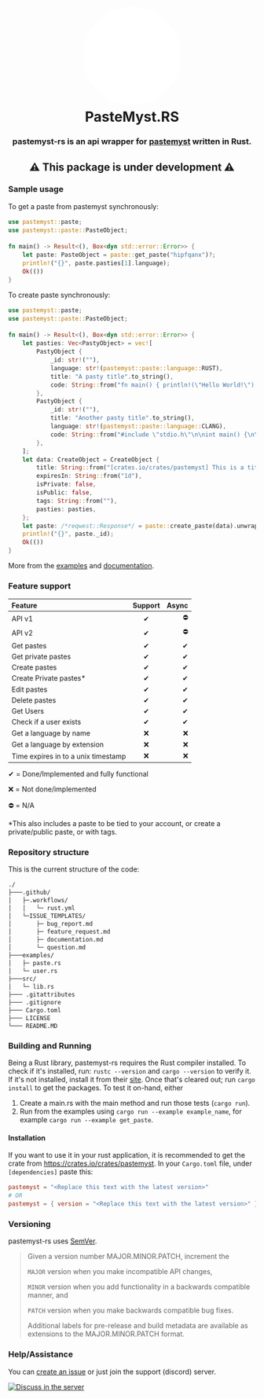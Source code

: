 <h1 align="center" style="position: relative;">
    <img width="200" style="border-radius: 50%;"
    src="https://raw.githubusercontent.com/ANF/pastemyst-rs/main/images/RustMyst.png" /><br>
    PasteMyst.RS
</h1>
<h3 align="center">pastemyst-rs is an api wrapper for <a href="https://paste.myst.rs">pastemyst</a> written in Rust.</h3>
<h2 align="center">⚠ This package is under development ⚠</h2>


### Sample usage

To get a paste from pastemyst synchronously:
```rust
use pastemyst::paste;
use pastemyst::paste::PasteObject;

fn main() -> Result<(), Box<dyn std::error::Error>> {
    let paste: PasteObject = paste::get_paste("hipfqanx")?;
    println!("{}", paste.pasties[1].language);
    Ok(())
}
```

To create paste synchronously:
```rust
use pastemyst::paste;
use pastemyst::paste::PasteObject;

fn main() -> Result<(), Box<dyn std::error::Error>> {
    let pasties: Vec<PastyObject> = vec![
        PastyObject {
            _id: str!(""),
            language: str!(pastemyst::paste::language::RUST),
            title: "A pasty title".to_string(),
            code: String::from("fn main() { println!(\"Hello World!\"); }"),
        },
        PastyObject {
            _id: str!(""),
            title: "Another pasty title".to_string(),
            language: str!(pastemyst::paste::language::CLANG),
            code: String::from("#include \"stdio.h\"\n\nint main() {\n\tprintf(\"Hello World!\");\n}"),
        },
    ];
    let data: CreateObject = CreateObject {
        title: String::from("[crates.io/crates/pastemyst] This is a title"),
        expiresIn: String::from("1d"),
        isPrivate: false,
        isPublic: false,
        tags: String::from(""),
        pasties: pasties,
    };
    let paste: /*reqwest::Response*/ = paste::create_paste(data).unwrap(); // You don't need to add the commented part, that's jut for your information.
    println!("{}", paste._id);
    Ok(())
}
```

More from the [examples](./examples/) and [documentation](https://docs.rs/pastemyst-rs/*/).

### Feature support
| Feature                             | Support   |  Async |
| :---------------------------------- | :-------: | -----: |
| API v1                              | ✔         | ⛔    |
| API v2                              | ✔         | ⛔    |
| Get pastes                          | ✔         | ✔     |
| Get private pastes                  | ✔         | ✔     |
| Create pastes                       | ✔         | ✔     |
| Create Private pastes*              | ✔         | ✔     |
| Edit pastes                         | ✔         | ✔     |
| Delete pastes                       | ✔         | ✔     |
| Get Users                           | ✔         | ✔     |
| Check if a user exists              | ✔         | ✔     |
| Get a language by name              | ❌        | ❌    |
| Get a language by extension         | ❌        | ❌    |
| Time expires in to a unix timestamp | ❌        | ❌    |

✔ = Done/Implemented and fully functional

❌ = Not done/implemented

⛔ = N/A

*This also includes a paste to be tied to your account, or create a private/public paste, or with tags.
<!-- ✔ ❌ ⛔ -->

### Repository structure
This is the current structure of the code:
```
./
├───.github/
│   ├─.workflows/
│   │   └─ rust.yml
│   └─ISSUE_TEMPLATES/
│       ├─ bug_report.md
│       ├─ feature_request.md
│       ├─ documentation.md
│       └─ question.md
├───examples/
│   ├─ paste.rs
│   └─ user.rs
├───src/
│   └─ lib.rs
├─── .gitattributes 
├─── .gitignore
├─── Cargo.toml
├─── LICENSE
└─── README.MD
```

### Building and Running
Being a Rust library, pastemyst-rs requires the Rust compiler installed. To check if it's installed, run: `rustc --version` and `cargo --version` to verify it. If it's not installed, install it from their [site](https://rust-lang.org). Once that's cleared out; run `cargo install` to get the packages. To test it on-hand, either
1. Create a main.rs with the main method and run those tests (`cargo run`).
2. Run from the examples using `cargo run --example example_name`, for example `cargo run --example get_paste`.

#### Installation
If you want to use it in your rust application, it is recommended to get the crate from https://crates.io/crates/pastemyst.
In your `Cargo.toml` file, under `[dependencies]` paste this:
```toml
pastemyst = "<Replace this text with the latest version>"
# OR
pastemyst = { version = "<Replace this text with the latest version>" }
```

### Versioning
pastemyst-rs uses [SemVer](https://semver.org/).
> Given a version number MAJOR.MINOR.PATCH, increment the
>
> `MAJOR` version when you make incompatible API changes,
>
> `MINOR` version when you add functionality in a backwards compatible manner, and
>
> `PATCH` version when you make backwards compatible bug fixes.
>
> Additional labels for pre-release and build metadata are available as extensions to the MAJOR.MINOR.PATCH format.

### Help/Assistance
You can [create an issue](https://github.com/ANF-Studios/BotANF/issues/new) or just join the support (discord) server.


<a href="https://discord.gg/fKWpK7A"><img
        src="https://discord.com/api/guilds/732064655396044840/embed.png?style=banner3"
        alt="Discuss in the server"></img></a>
